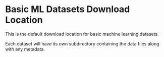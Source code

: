 # Basic ML Datasets Download Location

This is the default download location for basic machine learning datasets.

Each dataset will have its own subdirectory containing the data files along with any metadata.